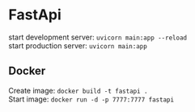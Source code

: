 # FastApi

start development server: `uvicorn main:app --reload`\
start production server: `uvicorn main:app`

## Docker

Create image: `docker build -t fastapi .`\
Start image: `docker run -d -p 7777:7777 fastapi`
